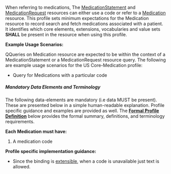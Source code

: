 When referring to medications, The [MedicationStatement] and [MedicationRequest] resources can either use a code or refer to a [Medication] resource.  This profile sets minimum expectations for the Medication resource to record search and fetch medications associated with a patient. It identifies which core elements, extensions, vocabularies and value sets **SHALL** be present in the resource when using this profile.

**Example Usage Scenarios:**

QQueries on Medication resource are expected to be within the context of a MedicationStatement or a MedicationRequest resource query. The following are
example usage scenarios for the US Core-Medication profile:

-   Query for Medications with a particular code

##### Mandatory Data Elements and Terminology


The following data-elements are mandatory (i.e data MUST be present). These are presented below in a simple human-readable explanation.  Profile specific guidance and examples are provided as well.  The [**Formal Profile Definition**](#profile) below provides the  formal summary, definitions, and  terminology requirements.  

**Each Medication must have:**

1.  A medication code


**Profile specific implementation guidance:**

*  Since the binding is [extensible](guidance.html#extensible-binding-for-codeableconcept-datatype), when a code is unavailable just text is allowed.

[MedicationStatement]: http://build.fhir.org/medicationstatement.html
 [MedicationRequest]: http://build.fhir.org/medicationrequest.html
 [Medication]: http://build.fhir.org/medication.html
